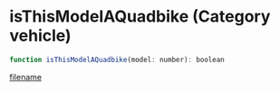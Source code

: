 # isThisModelAQuadbike (Category vehicle)

```js
function isThisModelAQuadbike(model: number): boolean
```

[filename](isThisModelAQuadbike_m.md ':include')